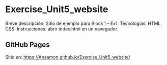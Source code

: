 # Exercise_Unit5_website

Breve descripción: Sitio de ejemplo para Block 1 – Ex1.
Tecnologías: HTML, CSS.
Instrucciones: abrir index.html en un navegador.

## GitHub Pages
Sitio en: https://Ansamon.github.io/Exercise_Unit5_website/
